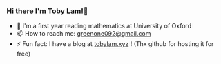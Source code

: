 ### Hi there I'm Toby Lam!👋

- 🏫 I'm a first year reading mathematics at University of Oxford
- 📫 How to reach me: greenone092@gmail.com 
- ⚡ Fun fact: I have a blog at [tobylam.xyz](https://www.tobylam.xyz/) ! (Thx github for hosting it for free)
